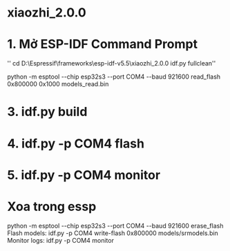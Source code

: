# xiaozhi_2.0.0
# 1. Mở ESP-IDF Command Prompt
'' cd D:\Espressif\frameworks\esp-idf-v5.5\xiaozhi_2.0.0
idf.py fullclean'' 


python -m esptool --chip esp32s3 --port COM4 --baud 921600 read_flash 0x800000 0x1000 models_read.bin
# 3. idf.py build
# 4. idf.py -p COM4 flash
# 5. idf.py -p COM4 monitor
# Xoa trong essp
python -m esptool --chip esp32s3 --port COM4 --baud 921600 erase_flash
   Flash models:
idf.py -p COM4 write-flash 0x800000 models/srmodels.bin
Monitor logs:
 idf.py -p COM4 monitor
